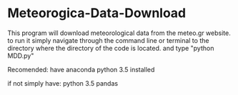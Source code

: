 # Meteorogica-Data-Download
This program will download meteorological data from the meteo.gr website.
to run it simply navigate through the command line or terminal to the
directory where the directory of the code is located. and type "python MDD.py"


Recomended: have anaconda python 3.5 installed

if not simply have:
    python 3.5
    pandas


